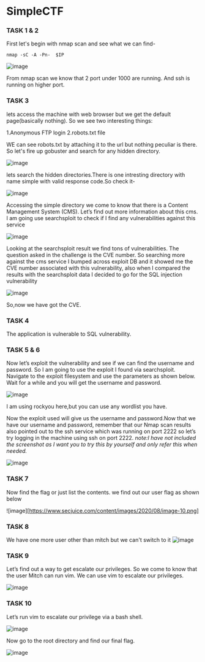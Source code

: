 # SimpleCTF


### TASK 1 & 2
First let's begin with nmap scan and see what we can find-
```
nmap -sC -A -Pn-  $IP
```

![image](https://www.secjuice.com/content/images/2020/08/image.png)

From nmap scan we know that 2 port under 1000 are running.
And ssh is running on higher port.

### TASK 3
lets access the machine with web browser but we get the default page(basically nothing).
So we see two interesting things:

1.Anonymous FTP login
2.robots.txt file

WE can see robots.txt by attaching it to the url but nothing peculiar is there.
So let's fire up gobuster and search for any hidden directory.

![image](https://www.secjuice.com/content/images/2020/08/image-3.png)

lets search the hidden directories.There is one intresting directory with name simple with valid response code.So check it-

![image](https://www.secjuice.com/content/images/2020/08/image-5.png)

Accessing the simple directory we come to know that there is a Content Management System (CMS). Let’s find out more information about this cms. I am going use searchsploit to check if I find any vulnerabilities against this service

![image](https://www.secjuice.com/content/images/2020/08/image-6.png)

Looking at the searchsploit result we find tons of vulnerabilities. The question asked in the challenge is the CVE number. So searching more against the cms service I bumped across exploit DB and it showed me the CVE number associated with this vulnerability, also when I compared the results with the searchsploit data I decided to go for the SQL injection vulnerability

![image](https://www.secjuice.com/content/images/2020/08/image-7.png)

So,now we have got the CVE.

### TASK 4

The application is vulnerable to SQL vulnerability.

### TASK 5 & 6

Now let’s exploit the vulnerability and see if we can find the username and password. So I am going to use the exploit I found via searchsploit. Navigate to the exploit filesystem and use the parameters as shown below. Wait for a while and you will get the username and password.

![image](https://www.secjuice.com/content/images/2020/08/image-8.png)

I am using rockyou here,but you can use any wordlist you have.

Now the exploit used will give us the username and password.Now that we have our username and password, remember that our Nmap scan results also pointed out to the ssh service which was running on port 2222 so let’s try logging in the machine using ssh on port 2222.
_note:I have not included the screenshot as I want you to try this by yourself and only refer this when needed._

![image](https://www.secjuice.com/content/images/2020/08/image-9.png)

### TASK 7

Now find the flag or just list the contents. we find out our user flag as shown below

![image][https://www.secjuice.com/content/images/2020/08/image-10.png]

### TASK 8

We have one more user other than mitch but we can't switch to it
![image](https://www.secjuice.com/content/images/2020/08/image-11.png)

### TASK 9

Let’s find out a way to get escalate our privileges. So we come to know that the user Mitch can run vim. We can use vim to escalate our privileges.

![image](https://www.secjuice.com/content/images/2020/08/image-12.png)

### TASK 10

Let’s run vim to escalate our privilege via a bash shell.

![image](https://www.secjuice.com/content/images/2020/08/image-13.png)

Now go to the root directory and find our final flag.

![image](https://www.secjuice.com/content/images/2020/08/image-14.png)